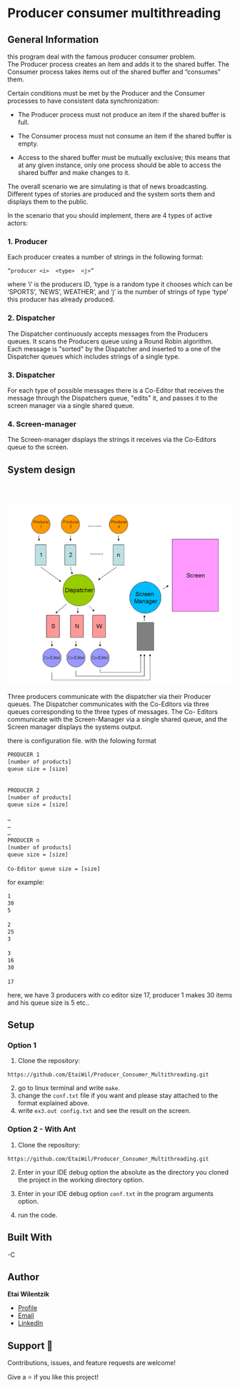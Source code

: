 # Producer consumer multithreading
## General Information
this program deal with the famous producer consumer problem.<br>
The Producer process creates an item and adds it to the shared buffer. 
The Consumer process takes items out of the shared buffer and “consumes” them.

Certain conditions must be met by the Producer and the Consumer processes to have consistent data synchronization:

* The Producer process must not produce an item if the shared buffer is full.

* The Consumer process must not consume an item if the shared buffer is empty.

* Access to the shared buffer must be mutually exclusive; this means that at any given instance, only one process should be able to access the shared buffer and make changes to it.

The overall scenario we are simulating is that of news broadcasting.
Different types of stories are produced and the system sorts them and displays them to the public.

In the scenario that you should implement, there are 4 types of active actors: 


### 1. Producer 

Each producer creates a number of strings in the following format:
```
“producer <i>  <type>  <j>” 
```
where ‘i’ is the producers ID, ‘type is a random type it chooses which can be ‘SPORTS’, ‘NEWS’, WEATHER’,
and ‘j’ is the number of strings of type ‘type’ this producer has already produced.

### 2. Dispatcher
The Dispatcher continuously accepts messages from the Producers queues. 
It scans the Producers queue using a Round Robin algorithm.<br>
Each message is "sorted" by the Dispatcher and inserted to a one of the Dispatcher queues which includes strings of a single type.


### 3. Dispatcher
For each type of possible messages there is a Co-Editor that receives the message through the Dispatchers queue, "edits" it, 
and passes it to the screen manager via a single shared queue.

### 4. Screen-manager
The Screen-manager displays the strings it receives via the Co-Editors  queue to the screen.

## System design
<br>
<br>

![systemDesign.png](images%2FsystemDesign.png)
<br>
<br>
Three producers communicate with the dispatcher via their Producer queues.
The Dispatcher communicates with the Co-Editors via three queues corresponding to the three types of messages. 
The  Co- Editors communicate with the Screen-Manager via a single shared queue, and the Screen manager displays the systems output.


there is configuration file. with the folowing format
```
PRODUCER 1
[number of products]
queue size = [size]


PRODUCER 2
[number of products]
queue size = [size]

…
…
…
PRODUCER n
[number of products]
queue size = [size]

Co-Editor queue size = [size]
```

for example:
```
1
30
5

2
25
3    

3
16
30

17
```
here, we have 3 producers  with co editor size 17,  producer 1 makes 30 items and his queue size is 5 etc..



## Setup
### Option 1 
1. Clone the repository:
```
https://github.com/EtaiWil/Producer_Consumer_Multithreading.git
```
2. go to linux terminal and write ``` make ```. 
3. change the ```conf.txt``` file if you want and please stay attached to the format explained above.  
4. write ``` ex3.out config.txt ``` and see the result on the screen. 

### Option 2 - With Ant
1. Clone the repository:
  ```
https://github.com/EtaiWil/Producer_Consumer_Multithreading.git
```
2. Enter in your IDE  debug option the absolute  as the directory you cloned the project in the working directory option. 

3. Enter in your IDE  debug option ```conf.txt``` in the program arguments option.
4. run the code.


## Built With

-C


## Author

**Etai Wilentzik**

- [Profile](https://github.com/EtaiWil )
- [Email](mailto:etaiwil2000@gmail.com?subject=Hi "Hi!")
- [LinkedIn](https://www.linkedin.com/in/etai-wilentzik-b5a106212/ "Welcome")

## Support 🤝

Contributions, issues, and feature requests are welcome!

Give a ⭐️ if you like this project!